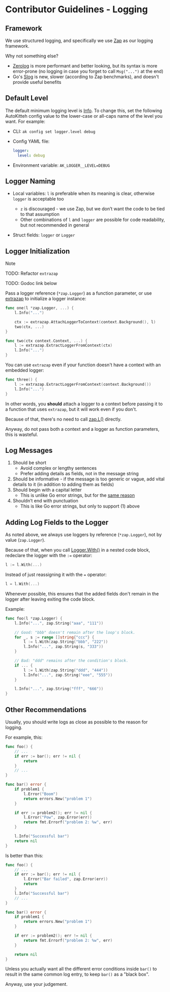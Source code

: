 # Contributor Guidelines - Logging

## Framework

We use structured logging, and specifically we use [Zap](https://github.com/uber-go/zap)
as our logging framework.

Why not something else?

- [Zerolog](https://github.com/rs/zerolog) is more performant and better
  looking, but its syntax is more error-prone (no logging in case you forget
  to call `Msg("...")` at the end)
- Go's [Slog](https://pkg.go.dev/log/slog) is new, slower (according to Zap
  benchmarks), and doesn't provide useful benefits

## Default Level

The default minimum logging level is [Info](https://pkg.go.dev/go.uber.org/zap/zapcore#InfoLevel).
To change this, set the following AutoKitteh config value to the lower-case or
all-caps name of the level you want. For example:

- CLI: `ak config set logger.level debug`

- Config YAML file:

  ```yaml
  logger:
    level: debug
  ```

- Environment variable: `AK_LOGGER__LEVEL=DEBUG`

## Logger Naming

- Local variables: `l` is preferable when its meaning is clear, otherwise
  `logger` is acceptable too

  - `z` is discouraged - we use Zap, but we don’t want the code to be tied to
    that assumption
  - Other combinations of `l` and `logger` are possible for code readability,
    but not recommended in general

- Struct fields: `logger` or `Logger`

## Logger Initialization

> [!NOTE]
> TODO: Refactor `extrazap`
>
> TODO: Godoc link below

Pass a logger reference (`*zap.Logger`) as a function parameter, or use
[extrazap](/TODO) to initialize a logger instance:

```go
func one(l *zap.Logger, ...) {
    l.Info("...")

    ctx := extrazap.AttachLoggerToContext(context.Background(), l)
    two(ctx, ...)
}

func two(ctx context.Context, ...) {
    l := extrazap.ExtractLoggerFromContext(ctx)
    l.Info("...")
}
```

You can use `extrazap` even if your function doesn't have a context with an
embedded logger:

```go
func three() {
    l := extrazap.ExtractLoggerFromContext(context.Background())
    l.Info("...")
}
```

In other words, you **should** attach a logger to a context before passing it
to a function that uses `extrazap`, but it will work even if you don't.

Because of that, there's no need to call [zap.L()](https://pkg.go.dev/go.uber.org/zap#L)
directly.

Anyway, do not pass both a context and a logger as function parameters, this
is wasteful.

## Log Messages

1. Should be short
   - Avoid complex or lengthy sentences
   - Prefer adding details as fields, not in the message string
2. Should be informative - if the message is too generic or vague, add vital
   details to it (in addition to adding them as fields)
3. Should begin with a capital letter
   - This is unlike Go error strings, but for the
     [same reason](https://go.dev/wiki/CodeReviewComments#error-strings)
4. Shouldn’t end with punctuation
   - This is like Go error strings, but only to support (1) above

## Adding Log Fields to the Logger

As noted above, we always use loggers by reference (`*zap.Logger`), not by
value (`zap.Logger`).

Because of that, when you call [Logger.With()](https://pkg.go.dev/go.uber.org/zap#Logger.With)
in a nested code block, redeclare the logger with the `:=` operator:

```go
l := l.With(...)
```

Instead of just reassigning it with the `=` operator:

```go
l = l.With(...)
```

Whenever possible, this ensures that the added fields don't remain in the
logger after leaving exiting the code block.

Example:

```go
func foo(l *zap.Logger) {
	l.Info("...", zap.String("aaa", "111"))

    // Good: "bbb" doesn't remain after the loop's block.
	for _, s := range []string{"ccc"} {
		l := l.With(zap.String("bbb", "222"))
		l.Info("...", zap.String(s, "333"))
	}

    // Bad: "ddd" remains after the condition's block.
    if ... {
		l := l.With(zap.String("ddd", "444"))
		l.Info("...", zap.String("eee", "555"))
    }

	l.Info("...", zap.String("fff", "666"))
}
```

## Other Recommendations

Usually, you should write logs as close as possible to the reason for logging.

For example, this:

```go
func foo() {
    // ...
    if err := bar(); err != nil {
        return
    }
    // ...
}

func bar() error {
    if problem1 {
        l.Error("Boom")
        return errors.New("problem 1")
    }

    if err := problem2(); err != nil {
        l.Error("Pow", zap.Error(err))
        return fmt.Errorf("problem 2: %w", err)
    }

    l.Info("Successful bar")
    return nil
}
```

Is better than this:

```go
func foo() {
    // ...
    if err := bar(); err != nil {
        l.Error("Bar failed", zap.Error(err))
        return
    }
    l.Info("Successful bar")
    // ...
}

func bar() error {
    if problem1 {
        return errors.New("problem 1")
    }

    if err := problem2(); err != nil {
        return fmt.Errorf("problem 2: %w", err)
    }

    return nil
}
```

Unless you actually want all the different error conditions inside `bar()` to
result in the same common log entry, to keep `bar()` as a "black box".

Anyway, use your judgement.
